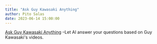 ```yaml
---
title: "Ask Guy Kawasaki Anything"
author: Pito Salas
date: 2023-06-14 15:00:00
---
```



[ Ask Guy Kawasaki Anything](< https://www.kawasakigpt.com/>) –Let AI answer
your questions based on Guy Kawasaki's videos.


